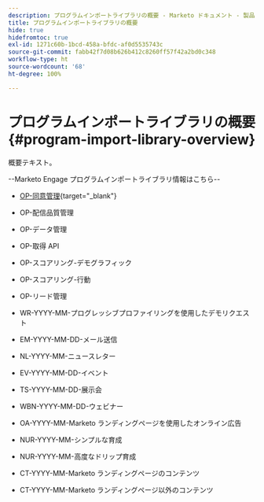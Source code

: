```yaml
---
description: プログラムインポートライブラリの概要 - Marketo ドキュメント - 製品ドキュメント
title: プログラムインポートライブラリの概要
hide: true
hidefromtoc: true
exl-id: 1271c60b-1bcd-458a-bfdc-af0d5535743c
source-git-commit: fabb42f7d08b626b412c8260ff57f42a2bd0c348
workflow-type: ht
source-wordcount: '68'
ht-degree: 100%

---
```


# プログラムインポートライブラリの概要 {#program-import-library-overview}

概要テキスト。

--Marketo Engage プログラムインポートライブラリ情報はこちら--

* [OP-同意管理](/help/marketo/product-docs/core-marketo-concepts/programs/program-library/consent-management-program-template.md){target="_blank"}

* OP-配信品質管理

* OP-データ管理

* OP-取得 API

* OP-スコアリング-デモグラフィック

* OP-スコアリング-行動

* OP-リード管理

* WR-YYYY-MM-プログレッシブプロファイリングを使用したデモリクエスト

* EM-YYYY-MM-DD-メール送信

* NL-YYYY-MM-ニュースレター

* EV-YYYY-MM-DD-イベント

* TS-YYYY-MM-DD-展示会

* WBN-YYYY-MM-DD-ウェビナー

* OA-YYYY-MM-Marketo ランディングページを使用したオンライン広告

* NUR-YYYY-MM-シンプルな育成

* NUR-YYYY-MM-高度なドリップ育成

* CT-YYYY-MM-Marketo ランディングページのコンテンツ

* CT-YYYY-MM-Marketo ランディングページ以外のコンテンツ
